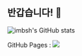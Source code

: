 ## 반갑습니다! 👋

![imbsh's GitHub stats](https://github-readme-stats.vercel.app/api?username=imbsh&show=reviews,prs_merged,prs_merged_percentage&rank_icon=github)

GitHub Pages : 
<span>
  <a href="https://imbsh.github.io/blog">
    <img src="https://img.shields.io/badge/Github Pages-222222?style=plastic&logo=github&logoColor=white"/>
  </a>
</span>
